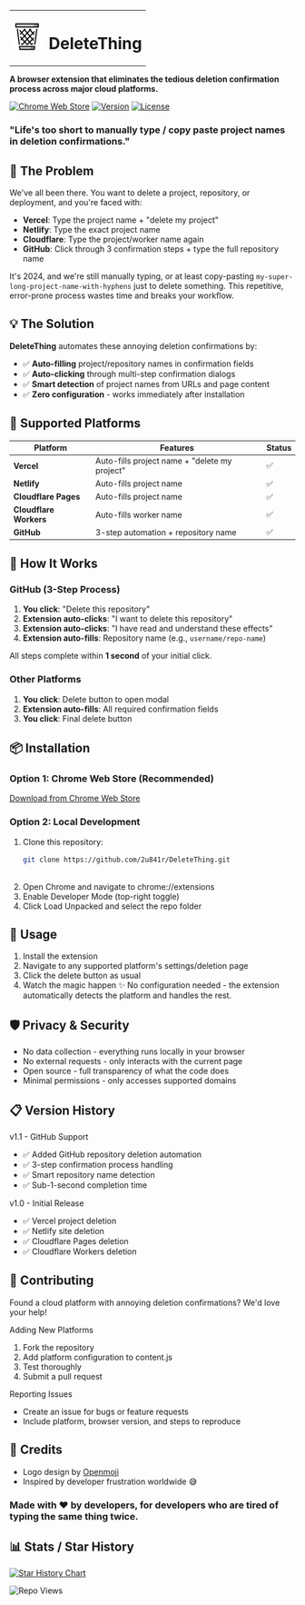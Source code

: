 <table>
  <tbody>
    <tr>
      <td><img src="./icons/icon48.png" alt="Icon 48" /></td>
      <td><h1>DeleteThing</h1></td>
    </tr>
  </tbody>
</table>

**A browser extension that eliminates the tedious deletion confirmation process across major cloud platforms.**

[![Chrome Web Store](https://img.shields.io/badge/Chrome-Web%20Store-blue?logo=google-chrome)](https://dub.sh/deletething)
[![Version](https://img.shields.io/badge/version-1.1-green)](https://github.com/2u841r/DeleteThing/releases)
[![License](https://img.shields.io/badge/license-MIT-blue)](https://github.com/2u841r/DeleteThing/blob/main/LICENSE)

### "Life's too short to manually type / copy paste project names in deletion confirmations."


## 🤔 The Problem

We've all been there. You want to delete a project, repository, or deployment, and you're faced with:

- **Vercel**: Type the project name + "delete my project"
- **Netlify**: Type the exact project name 
- **Cloudflare**: Type the project/worker name again
- **GitHub**: Click through 3 confirmation steps + type the full repository name

It's 2024, and we're still manually typing, or at least copy-pasting `my-super-long-project-name-with-hyphens` just to delete something. This repetitive, error-prone process wastes time and breaks your workflow.

## 💡 The Solution

**DeleteThing** automates these annoying deletion confirmations by:

- ✅ **Auto-filling** project/repository names in confirmation fields
- ✅ **Auto-clicking** through multi-step confirmation dialogs  
- ✅ **Smart detection** of project names from URLs and page content
- ✅ **Zero configuration** - works immediately after installation

## 🚀 Supported Platforms

| Platform | Features | Status |
|----------|----------|--------|
| **Vercel** | Auto-fills project name + "delete my project" | ✅ |
| **Netlify** | Auto-fills project name | ✅ |
| **Cloudflare Pages** | Auto-fills project name | ✅ |
| **Cloudflare Workers** | Auto-fills worker name | ✅ |
| **GitHub** | 3-step automation + repository name | ✅ |

## 🎯 How It Works

### GitHub (3-Step Process)
1. **You click**: "Delete this repository" 
2. **Extension auto-clicks**: "I want to delete this repository"
3. **Extension auto-clicks**: "I have read and understand these effects"  
4. **Extension auto-fills**: Repository name (e.g., `username/repo-name`)

All steps complete within **1 second** of your initial click.

### Other Platforms
1. **You click**: Delete button to open modal
2. **Extension auto-fills**: All required confirmation fields
3. **You click**: Final delete button

## 📦 Installation

### Option 1: Chrome Web Store (Recommended)
[Download from Chrome Web Store](https://dub.sh/deletething)

### Option 2: Local Development
1. Clone this repository:
   ```bash
   git clone https://github.com/2u841r/DeleteThing.git



1. Open Chrome and navigate to chrome://extensions
2. Enable Developer Mode (top-right toggle)
3. Click Load Unpacked and select the repo folder

## 🔧 Usage

1. Install the extension
2. Navigate to any supported platform's settings/deletion page
3. Click the delete button as usual
4. Watch the magic happen ✨
No configuration needed - the extension automatically detects the platform and handles the rest.

## 🛡️ Privacy & Security

- No data collection - everything runs locally in your browser
- No external requests - only interacts with the current page
- Open source - full transparency of what the code does
- Minimal permissions - only accesses supported domains

## 📋 Version History

v1.1 - GitHub Support

- ✅ Added GitHub repository deletion automation
- ✅ 3-step confirmation process handling
- ✅ Smart repository name detection
- ✅ Sub-1-second completion time

v1.0 - Initial Release

- ✅ Vercel project deletion
- ✅ Netlify site deletion
- ✅ Cloudflare Pages deletion
- ✅ Cloudflare Workers deletion

## 🤝 Contributing

Found a cloud platform with annoying deletion confirmations? We'd love your help!

Adding New Platforms

1. Fork the repository
2. Add platform configuration to content.js
3. Test thoroughly
4. Submit a pull request

Reporting Issues

- Create an issue for bugs or feature requests
- Include platform, browser version, and steps to reproduce

## 🎨 Credits

- Logo design by [Openmoji](https://github.com/hfg-gmuend/openmoji)
- Inspired by developer frustration worldwide 😅


### Made with ❤️ by developers, for developers who are tired of typing the same thing twice.

## 📊 Stats / Star History
<a href="https://www.star-history.com/#2u841r/DeleteThing&Date">
 <picture>
   <source media="(prefers-color-scheme: dark)" srcset="https://api.star-history.com/svg?repos=2u841r/DeleteThing&type=Date&theme=dark" />
   <source media="(prefers-color-scheme: light)" srcset="https://api.star-history.com/svg?repos=2u841r/DeleteThing&type=Date" />
   <img alt="Star History Chart" src="https://api.star-history.com/svg?repos=2u841r/DeleteThing&type=Date" />
 </picture>
</a>

![Repo Views](https://repostats.deno.dev/2u841r/DeleteThing)


